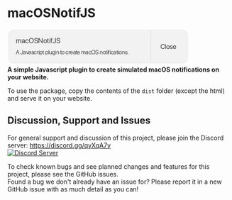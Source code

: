 # macOSNotifJS
![macOsNotifJS](brand/macOSNotifJS-408x80.png)\
**A simple Javascript plugin to create simulated macOS notifications on your website.**

To use the package, copy the contents of the `dist` folder (except the html) and serve it on your website.

## Discussion, Support and Issues
For general support and discussion of this project, please join the Discord server: https://discord.gg/qyXqA7y \
[![Discord Server](https://discordapp.com/api/guilds/204663881799303168/widget.png?style=banner2)](https://discord.gg/qyXqA7y)

To check known bugs and see planned changes and features for this project, please see the GitHub issues.\
Found a bug we don't already have an issue for? Please report it in a new GitHub issue with as much detail as you can!

